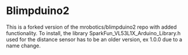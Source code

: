 # Blimpduino2

This is a forked version of the mrobotics/blimpduino2 repo with added functionality.
To install, the library SparkFun_VL53L1X_Arduino_Library.h used for the distance sensor has to be an older version, ex 1.0.0 due to a name change.
